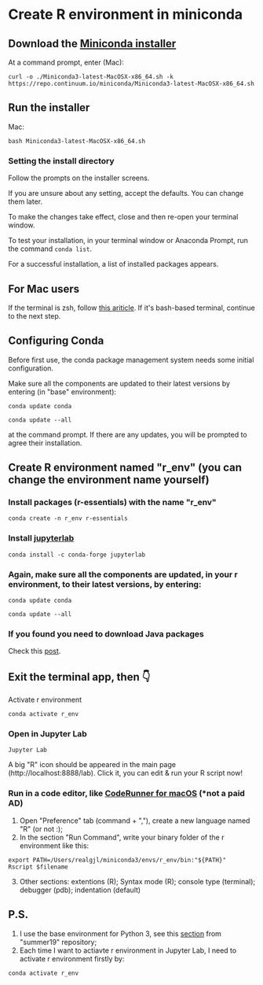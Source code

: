 # Create R environment in miniconda
## Download the [Miniconda installer](https://repo.continuum.io/miniconda/)
At a command prompt, enter (Mac):
```terminal
curl -o ./Miniconda3-latest-MacOSX-x86_64.sh -k https://repo.continuum.io/miniconda/Miniconda3-latest-MacOSX-x86_64.sh
```

## Run the installer
Mac:
```terminal
bash Miniconda3-latest-MacOSX-x86_64.sh
```

### Setting the install directory
Follow the prompts on the installer screens.

If you are unsure about any setting, accept the defaults. You can change them later.

To make the changes take effect, close and then re-open your terminal window.

To test your installation, in your terminal window or Anaconda Prompt, run the command ```conda list```.

For a successful installation, a list of installed packages appears.

## For Mac users
If the terminal is zsh, follow [this ariticle](https://medium.com/@sumitmenon/how-to-get-anaconda-to-work-with-oh-my-zsh-on-mac-os-x-7c1c7247d896).
If it's bash-based terminal, continue to the next step.

## Configuring Conda
Before first use, the conda package management system needs some initial configuration.

Make sure all the components are updated to their latest versions by entering (in "base" environment):
```terminal
conda update conda
```
```terminal
conda update --all
```
at the command prompt. If there are any updates, you will be prompted to agree their installation.


## Create R environment named "r_env" (you can change the environment name yourself)

### Install packages (r-essentials) with the name "r_env"
```terminal
conda create -n r_env r-essentials
```

### Install [jupyterlab](https://anaconda.org/conda-forge/jupyterlab)
```terminal
conda install -c conda-forge jupyterlab
```

### Again, make sure all the components are updated, in your r environment, to their latest versions, by entering:
```terminal
conda update conda
```
```terminal
conda update --all
```

### If you found you need to download Java packages
Check this [post](https://community.rstudio.com/t/java-problem-on-mac-mojave-solved/34223).

## Exit the terminal app, then 👇

Activate r environment
```
conda activate r_env
```

### Open in Jupyter Lab
```terminal
Jupyter Lab
```
A big "R" icon should be appeared in the main page (http://localhost:8888/lab). Click it, you can edit & run your R script now!

### Run in a code editor, like [CodeRunner for macOS](https://coderunnerapp.com) (*not a paid AD)
1. Open "Preference" tab (command + ","), create a new language named "R" (or not :); 
2. In the section "Run Command", write your binary folder of the r environment like this:
```terminal
export PATH=/Users/realgjl/miniconda3/envs/r_env/bin:"${PATH}"
Rscript $filename
```
3. Other sections: extentions (R); Syntax mode (R); console type (terminal); debugger (pdb); indentation (default)


## P.S.
1. I use the base environment for Python 3, see this [section](https://github.com/realgjl/summer19/blob/master/README.md#installing-python-3-applications-and-libraries-with-conda) from "summer19" repository;
2. Each time I want to actiavte r environment in Jupyter Lab, I need to activate r environment firstly by:
```terminal
conda activate r_env
```
